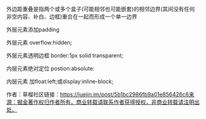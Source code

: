  外边距重叠是指两个或多个盒子(可能相邻也可能嵌套)的相邻边界(其间没有任何非空内容、补白、边框)重合在一起而形成一个单一边界 

外层元素添加padding

外层元素 overflow:hidden;

外层元素透明边框 border:1px solid transparent;

内层元素绝对定位 postion:absolute:

内层元素 加float:left;或display:inline-block;


作者：草榴社区链接：https://juejin.im/post/5b1bc2986fb9a01e856426c6来源：掘金著作权归作者所有。商业转载请联系作者获得授权，非商业转载请注明出处。